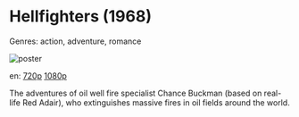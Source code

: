 # Hellfighters (1968)

Genres: action, adventure, romance

![poster](http://image.tmdb.org/t/p/w500/jlms997fM9PrG9YoD2p2UIORQYG.jpg)

en:
  [720p](magnet:?xt=urn:btih:A1F27E6ECF556E9882A71217D347F19DE6840953&tr=udp://glotorrents.pw:6969/announce&tr=udp://tracker.opentrackr.org:1337/announce&tr=udp://torrent.gresille.org:80/announce&tr=udp://tracker.openbittorrent.com:80&tr=udp://tracker.coppersurfer.tk:6969&tr=udp://tracker.leechers-paradise.org:6969&tr=udp://p4p.arenabg.ch:1337&tr=udp://tracker.internetwarriors.net:1337)
  [1080p](magnet:?xt=urn:btih:DAAAB5141277FD6891B0FA61A318710E91626B84&tr=udp://glotorrents.pw:6969/announce&tr=udp://tracker.opentrackr.org:1337/announce&tr=udp://torrent.gresille.org:80/announce&tr=udp://tracker.openbittorrent.com:80&tr=udp://tracker.coppersurfer.tk:6969&tr=udp://tracker.leechers-paradise.org:6969&tr=udp://p4p.arenabg.ch:1337&tr=udp://tracker.internetwarriors.net:1337)
  


The adventures of oil well fire specialist Chance Buckman (based on real-life Red Adair), who extinguishes massive fires in oil fields around the world.
